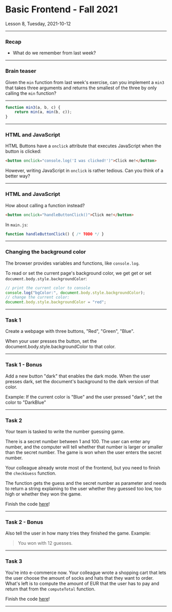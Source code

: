 <!-- .slide: id="lesson8" -->

# Basic Frontend - Fall 2021

Lesson 8, Tuesday, 2021-10-12

---

### Recap

* What do we remember from last week?

---

### Brain teaser

Given the `min` function from last week's exercise, can you implement a `min3` that takes three arguments and returns the smallest of the three by only calling the `min` function?

---

```js
function min3(a, b, c) {
    return min(a, min(b, c));
}
```

---

### HTML and JavaScript

HTML Buttons have a `onclick` attribute that executes JavaScript when the button is clicked:

```html
<button onclick="console.log('I was clicked!')">Click me!</button>
```

However, writing JavaScript in `onclick` is rather tedious. Can you think of a better way?

---

### HTML and JavaScript

How about calling a function instead?

```html
<button onclick="handleButtonClick()">Click me!</button>
```

In `main.js`:

```js
function handleButtonClick() { /* TODO */ }
```

---

### Changing the background color

The browser provides variables and functions, like `console.log`.

To read or set the current page's background color, we get get or set `document.body.style.backgroundColor`:

```js
// print the current color to console
console.log("bgColor:", document.body.style.backgroundColor);
// change the current color:
document.body.style.backgroundColor = "red";
```

---

### Task 1

Create a webpage with three buttons, "Red", "Green", "Blue".

When your user presses the button, set the document.body.style.backgroundColor to that color.

---

### Task 1 - Bonus

Add a new button "dark" that enables the dark mode. When the user presses dark, set the document's background to the dark version of that color.

Example: If the current color is "Blue" and the user pressed "dark", set the color to "DarkBlue"

---

### Task 2

Your team is tasked to write the number guessing game.

There is a secret number between 1 and 100. The user can enter any number, and the computer will tell whether that number is larger or smaller than the secret number. The game is won when the user enters the secret number.

Your colleague already wrote most of the frontend, but you need to finish the `checkGuess` function.

The function gets the guess and the secret number as parameter and needs to return a string explaining to the user whether they guessed too low, too high or whether they won the game.

Finish the code [here](https://github.com/ReDI-School/js-berlin-2021-fall/tree/main/exercises/2021-10-12/number_guessing)!

<!-- .slide: style="font-size:50%" -->

---

### Task 2 - Bonus

Also tell the user in how many tries they finished the game. Example:

> You won with 12 guesses.

---

### Task 3

You're into e-commerce now. Your colleague wrote a shopping cart that lets the user choose the amount of socks and hats that they want to order. What's left is to compute the amount of EUR that the user has to pay and return that from the `computeTotal` function.

Finish the code [here](https://github.com/ReDI-School/js-berlin-2021-fall/tree/main/exercises/2021-10-12/webshop)!

---
